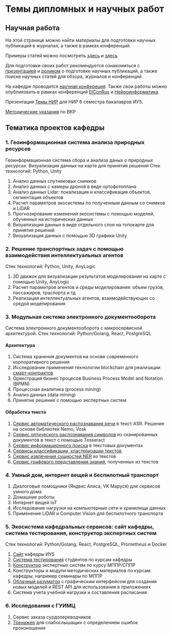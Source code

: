 # Темы дипломных и научных работ

## Научная работа

На этой странице можно найти материалы для подготовки научных публикаций в журналах, а также в рамках конференций.

Примеры статей можно посмотреть [здесь](https://github.com/iu5git/Science/blob/main/Articles/Evaluation%20issues%20of%20query%20result%20ranking%20for%20semantic%20search.pdf) и [здесь](https://github.com/iu5git/Science/blob/main/Articles/Tree%20species%20classification.pdf)

Для подготовки своих работ рекомендуется ознакомиться с [презентацией](https://github.com/iu5git/Science/blob/main/Articles/Scientific%20articles.pdf) и [роликом](https://www.youtube.com/watch?v=eoJR4g9XxLE) о подготовке научных публикаций, а также поиске научных статей для обзора, журналов и конференций

На кафедре проводится [научная конфереция](http://iu5.bmstu.ru/mod/page/view.php?id=1497).
Также свои работы можно опубликовать в рамках конференций [ElConRus](http://ieee.spb.ru/index.php?option=com_content&view=article&id=178:elconrus-2022&catid=42:hot-news) и [Нейроинформатика](http://neuroinfo.ru/index.php/ru/)

Презентация [Темы НИР](https://github.com/iu5git/Science/blob/main/Articles/Темы%20НИР.pdf) для НИР 6 семестра бакалавров ИУ5.

[Методические указания](https://docs.google.com/document/d/1K_LQ0wGEdmgLYuWCgUGan8FSgb9CpxGQ8ud1QzYTcSs/edit) по ВКР

## Тематика проектов кафедры
### 1. Геоинформационная система анализа природных ресурсов
Геоинформационная система сбора и анализа даных о природных ресурсах. Визуализация данных на карте для принятия решений
Стек технологий: Python, Unity

1. Анализ данных спутниковых снимков
2. Анализ данных с камеры дронов в виде ортофотоплана
3. Анализ данных Lidar: локализация и классификация объектов, сегментация объектов
4. Расчет параметров экосистемы по полученным данным со снимков и LiDAR
5. Прогнозирование изменений экосистемы с помощью моделей, обученных на исторических данных
6. Визуализация данных в виде отдельного слоя на топокарте для принятия решений
7. Визуализация данных с помощью 3D графики Unity

### 2. Решение транспортных задач с помощью взаимодействия интеллектуальных агентов
Стек технологий: Python, Unity, AnyLogic

1. 3D движок для визуализации результатов моделирования на карте с помощью Unity, AnyLogic
2. Расчет параметров агентов и среды моделирования: объем грузов, пассажиров, траспорта и тд
3. Реализация интеллектуальных агентов, взаимодействующих со средой моделирования 

### 3. Модульная система электронного документооборота
Система электронного документооборота с микросервисной архитектурой.
Стек технологий: Python/Golang, React, PostgreSQL

#### Архитектура 
1. Система хранения документов на основе современного корпоративного решения
2. Исследование применения технологии blockchain для реализации [смарт-контрактов](https://github.com/iu5git/Science/blob/main/document-management/general/smart-contracts.md)
3. Оркестрация бизнес процесов Business Process Model and Notation (BPMN)
4. Процессная аналитика (process mining)
5. Анализ данных (data mining)
6. Принятие решение с помощью экспертных систем

#### Обработка текста 
1. [Сервис автоматического распознавания речи](https://github.com/iu5git/Science/blob/main/document-management/NLP/ASR.md) в текст ASR. Решение на основе библиотек Nemo, Vosk
2. [Сервис оптического распознавания символов](https://github.com/iu5git/Science/tree/main/document-management/NLP/OCR.md) из сканированных документов в текст с помощью Tesseract
3. [Сервис информационного поиска](https://github.com/iu5git/Science/blob/main/document-management/NLP/information-retrieval.md) в текстовых документах
4. [Сервисы классификации, кластеризации текстов]()
5. [Сервис извлечения сущностей NER]() из текстов 
6. [Сервис графового представления знаний](), полученных из текстов

### 4. Умный дом, интернет вещей и беспилотный транспорт
1. Диалоговые помощники (Яндекс Алиса, VK Маруся) для сервисов умного дома
2. Домашние роботы
3. Интернет вещей IoT
4. Исследование нагрузки на компьютерные сети и хранилища данных
5. Применение LiDAR и Computer Vision для беспилотного транспорта

### 5. Экосистема кафедральных сервисов: сайт кафедры, система тестирования, конструктор экспертных систем
Стек технологий: Python/Golang, React, PostgreSQL, Prometheus и Docker

1. [Сайт](https://github.com/iu5git/Science/blob/main/ecosystem/site.md) кафедры ИУ5
2. [Система тестирования](https://github.com/iu5git/Science/blob/main/ecosystem/testing.md) студентов по курсам кафедры
3. [Конструктор](https://github.com/iu5git/Science/blob/main/ecosystem/expert-system-constructor.md) экспертных систем по курсу МППР/СППР
4. Конструкторы и модули методических материалов по курсам кафедры, например семинары по МППР
5. [Облачный разуматор](https://github.com/iu5git/Science/blob/main/ecosystem/cloud-mind.md) с графическим интерфейсом для создания новых моделей и REST API для использования в приложениях
6. Система учета учебной нагрузки и составления расписания

### 6. Исследования с ГУИМЦ
1. Сервис заказа сурдопереводчиков
2. [Тренажер](https://github.com/iu5git/Science/blob/main/GUIMC/trainer.md) для слабослышащих с определением ошибок произношения


